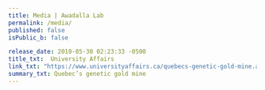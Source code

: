 ```yaml
---
title: Media | Awadalla Lab
permalink: /media/
published: false
isPublic_b: false

release_date: 2010-05-30 02:23:33 -0500
title_txt: 	University Affairs
link_txt: "https://www.universityaffairs.ca/quebecs-genetic-gold-mine.aspx"
summary_txt: Quebec’s genetic gold mine
---
```


